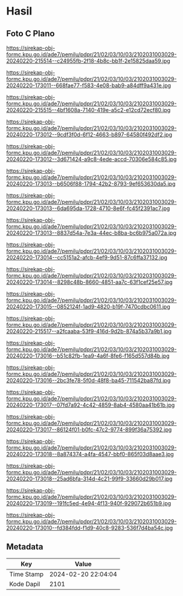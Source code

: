 # Hasil

## Foto C Plano

https://sirekap-obj-formc.kpu.go.id/ade7/pemilu/pdpr/21/02/03/10/03/2102031003029-20240220-215514--c24955fb-2f18-4b8c-bb1f-2e15825daa59.jpg

https://sirekap-obj-formc.kpu.go.id/ade7/pemilu/pdpr/21/02/03/10/03/2102031003029-20240220-173011--668fae77-f583-4e08-bab9-a84dff9a431e.jpg

https://sirekap-obj-formc.kpu.go.id/ade7/pemilu/pdpr/21/02/03/10/03/2102031003029-20240220-215515--4bf1608a-7140-419e-a5c2-e12cd72ecf80.jpg

https://sirekap-obj-formc.kpu.go.id/ade7/pemilu/pdpr/21/02/03/10/03/2102031003029-20240220-173012--9cdf3f0d-6f12-4663-b897-64580f492df2.jpg

https://sirekap-obj-formc.kpu.go.id/ade7/pemilu/pdpr/21/02/03/10/03/2102031003029-20240220-173012--3d671424-a9c8-4ede-accd-70306e584c85.jpg

https://sirekap-obj-formc.kpu.go.id/ade7/pemilu/pdpr/21/02/03/10/03/2102031003029-20240220-173013--b6506f88-1794-42b2-8793-9ef653630da5.jpg

https://sirekap-obj-formc.kpu.go.id/ade7/pemilu/pdpr/21/02/03/10/03/2102031003029-20240220-173013--6da695da-1728-4710-8e6f-fc45f2391ac7.jpg

https://sirekap-obj-formc.kpu.go.id/ade7/pemilu/pdpr/21/02/03/10/03/2102031003029-20240220-173013--8837d54a-7e3a-44ec-b8ba-bc6b975a072a.jpg

https://sirekap-obj-formc.kpu.go.id/ade7/pemilu/pdpr/21/02/03/10/03/2102031003029-20240220-173014--cc5151a2-afcb-4ef9-9d51-87c6ffa37132.jpg

https://sirekap-obj-formc.kpu.go.id/ade7/pemilu/pdpr/21/02/03/10/03/2102031003029-20240220-173014--8298c48b-8660-4851-aa7c-63f1cef25e57.jpg

https://sirekap-obj-formc.kpu.go.id/ade7/pemilu/pdpr/21/02/03/10/03/2102031003029-20240220-173015--0852124f-1ad9-4820-b19f-7470cdbc0611.jpg

https://sirekap-obj-formc.kpu.go.id/ade7/pemilu/pdpr/21/02/03/10/03/2102031003029-20240220-215517--a2fcaaba-53f9-416d-9d2b-874a5b37a9b1.jpg

https://sirekap-obj-formc.kpu.go.id/ade7/pemilu/pdpr/21/02/03/10/03/2102031003029-20240220-173016--b51c82fb-1ea9-4a6f-8fe6-f165d557d84b.jpg

https://sirekap-obj-formc.kpu.go.id/ade7/pemilu/pdpr/21/02/03/10/03/2102031003029-20240220-173016--2bc3fe78-5f0d-48f8-ba45-711542ba87fd.jpg

https://sirekap-obj-formc.kpu.go.id/ade7/pemilu/pdpr/21/02/03/10/03/2102031003029-20240220-173017--07fd7a92-4c42-4859-8ab4-4580aa41b61b.jpg

https://sirekap-obj-formc.kpu.go.id/ade7/pemilu/pdpr/21/02/03/10/03/2102031003029-20240220-173017--86124f01-b0fc-47c2-9774-899f36a75392.jpg

https://sirekap-obj-formc.kpu.go.id/ade7/pemilu/pdpr/21/02/03/10/03/2102031003029-20240220-173018--8a874374-a4fa-4547-bbf0-865f03d8aae3.jpg

https://sirekap-obj-formc.kpu.go.id/ade7/pemilu/pdpr/21/02/03/10/03/2102031003029-20240220-173018--25ad6bfa-314d-4c21-99f9-33660d29b017.jpg

https://sirekap-obj-formc.kpu.go.id/ade7/pemilu/pdpr/21/02/03/10/03/2102031003029-20240220-173019--191fc5ed-4e94-4f13-940f-929072b651b9.jpg

https://sirekap-obj-formc.kpu.go.id/ade7/pemilu/pdpr/21/02/03/10/03/2102031003029-20240220-173010--fd384fdd-f1d9-40c8-9283-536f7d4ba54c.jpg


## Metadata

| Key        | Value               |
| ---------- | ------------------- |
| Time Stamp | 2024-02-20 22:04:04 |
| Kode Dapil | 2101                |



